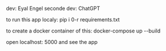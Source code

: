 dev: Eyal Engel
seconde dev: ChatGPT

to run this app localy:
pip i 0-r requirements.txt

to create a docker container of this:
docker-compose up --build

open localhost: 5000 and see the app